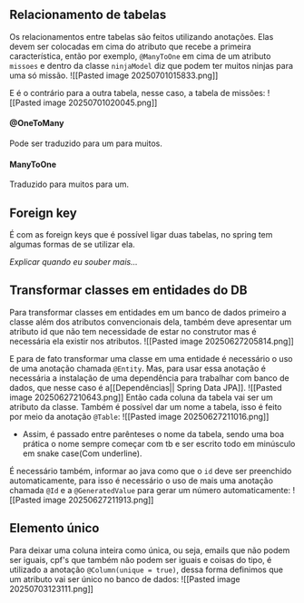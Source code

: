 ## Relacionamento de tabelas

Os relacionamentos entre tabelas são feitos utilizando anotações. Elas devem ser colocadas em cima do atributo que recebe a primeira característica, então por exemplo, `@ManyToOne` em cima de um atributo `missoes` e dentro da classe `ninjaModel` diz que podem ter muitos ninjas para uma só missão.
![[Pasted image 20250701015833.png]]

E é o contrário para a outra tabela, nesse caso, a tabela de missões:
![[Pasted image 20250701020045.png]]

#### @OneToMany
Pode ser traduzido para um para muitos.

#### ManyToOne
Traduzido para muitos para um.



## Foreign key
É com as foreign keys que é possível ligar duas tabelas, no spring tem algumas formas de se utilizar ela.

*Explicar quando eu souber mais...* 


## Transformar classes em entidades do DB
Para transformar classes em entidades em um banco de dados primeiro a classe além dos atributos convencionais dela, também deve apresentar um atributo id que não tem necessidade de estar no construtor mas é necessária ela existir nos atributos.
![[Pasted image 20250627205814.png]]

E para de fato transformar uma classe em uma entidade é necessário o uso de uma anotação chamada `@Entity`. Mas, para usar essa anotação é necessária a instalação de uma dependência para trabalhar com banco de dados, que nesse caso é a[[Dependências|| Spring Data JPA]].
![[Pasted image 20250627210643.png]]
Então cada coluna da tabela vai ser um atributo da classe.
Também é possível dar um nome a tabela, isso é feito por meio da anotação `@Table`:
![[Pasted image 20250627211016.png]]
- Assim, é passado entre parênteses o nome da tabela, sendo uma boa prática o nome sempre começar com tb e ser escrito todo em minúsculo em snake case(Com underline).

É necessário também, informar ao java como que o `id` deve ser preenchido automaticamente, para isso é necessário o uso de mais uma anotação chamada `@Id` e a `@GeneratedValue` para gerar um número automaticamente:
![[Pasted image 20250627211913.png]]

## Elemento único
Para deixar uma coluna inteira como única, ou seja, emails que não podem ser iguais, cpf's que também não podem ser iguais e coisas do tipo, é utilizado a anotação `@Column(unique = true)`, dessa forma definimos  que um atributo vai ser único no banco de dados:
![[Pasted image 20250703123111.png]]



